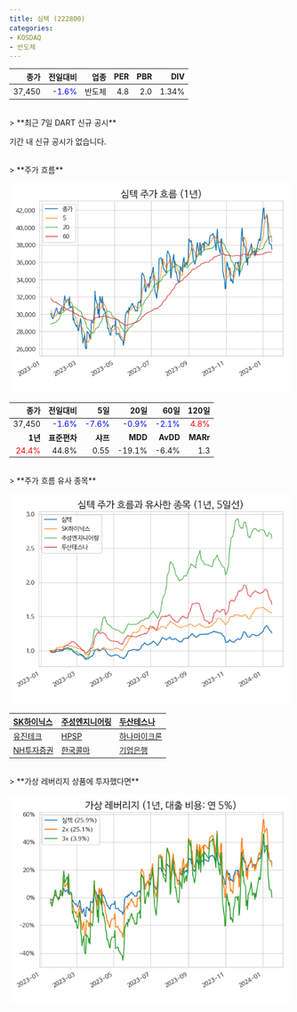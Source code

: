 ```yaml
---
title: 심텍 (222800)
categories:
- KOSDAQ
- 반도체
---
```


|**종가**|**전일대비**|**업종**|**PER**|**PBR**|**DIV**|
|-------:|-----------:|-------:|------:|------:|------:|
|37,450|<span style="color: blue">-1.6%</span>|반도체|4.8|2.0|1.34%|

<!-- more -->

<br>
> **최근 7일 DART 신규 공시<a id="dart"></a>**

기간 내 신규 공시가 없습니다.

<br>
> **주가 흐름<a id="price"></a>**

![222800](/assets/images/stock/222800.png)

|**종가**|**전일대비**|**5일**|**20일**|**60일**|**120일**|
|-------:|-----------:|------:|-------:|-------:|--------:|
| 37,450 | <span style="color: blue">-1.6%</span> | <span style="color: blue">-7.6%</span> | <span style="color: blue">-0.9%</span> | <span style="color: blue">-2.1%</span> | <span style="color: red">4.8%</span> |
|**1년**|**표준편차**|**샤프**|**MDD**|**AvDD**|**MARr**|
| <span style="color: red">24.4%</span> | 44.8% | 0.55 | -19.1% | -6.4% | 1.3 |

<br>
> **주가 흐름 유사 종목<a id="corr"></a>**

![222800](/assets/images/stock/222800_corr.png)

| [SK하이닉스](/000660/) | [주성엔지니어링](/036930/) | [두산테스나](/131970/) |
|:---------------------------------------|:---------------------------------------|:---------------------------------------|
| [유진테크](/084370/) | [HPSP](/403870/) | [하나마이크론](/067310/) |
| [NH투자증권](/005940/) | [한국콜마](/161890/) | [기업은행](/024110/) |

<br>
> **가상 레버리지 상품에 투자했다면<a id="2x"></a>**

![222800](/assets/images/stock/222800_2x.png)

[^corr]: 상관계수를 이용하여 분석하였습니다.